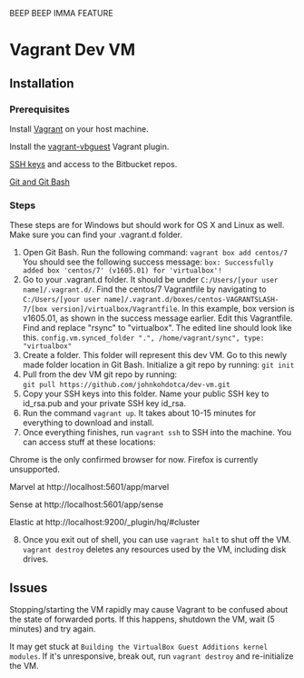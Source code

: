 BEEP BEEP IMMA FEATURE

# Vagrant Dev VM

## Installation
### Prerequisites 

Install [Vagrant](https://www.vagrantup.com/docs/installation/) on your host machine.

Install the [vagrant-vbguest](https://github.com/dotless-de/vagrant-vbguest) Vagrant plugin.

[SSH keys](https://confluence.atlassian.com/bitbucket/set-up-ssh-for-git-728138079.html) and access to the Bitbucket repos. 

[Git and Git Bash](https://git-scm.com/download/win)

### Steps
These steps are for Windows but should work for OS X and Linux as well. Make sure you can find your .vagrant.d folder. 

1. Open Git Bash. Run the following command:
`vagrant box add centos/7`
You should see the following success message:
`box: Successfully added box 'centos/7' (v1605.01) for 'virtualbox'!`
2. Go to your .vagrant.d folder. It should be under `C:/Users/[your user name]/.vagrant.d/`. Find the centos/7 Vagrantfile by navigating to `C:/Users/[your user name]/.vagrant.d/boxes/centos-VAGRANTSLASH-7/[box version]/virtualbox/Vagrantfile`. In this example, box version is v1605.01, as shown in the success message earlier. 
Edit this Vagrantfile. Find and replace "rsync" to "virtualbox". The edited line should look like this. 
`config.vm.synced_folder ".", /home/vagrant/sync", type: "virtualbox"`
3. Create a folder. This folder will represent this dev VM. Go to this newly made folder location in Git Bash. Initialize a git repo by running:
`git init`
4. Pull from the dev VM git repo by running:  
`git pull https://github.com/johnkohdotca/dev-vm.git` 
5. Copy your SSH keys into this folder. Name your public SSH key to id\_rsa.pub and your private SSH key id\_rsa.
6. Run the command `vagrant up`. It takes about 10-15 minutes for everything to download and install.
7. Once everything finishes, run `vagrant ssh` to SSH into the machine. You can access stuff at these locations:

Chrome is the only confirmed browser for now. Firefox is currently unsupported. 

Marvel at http://localhost:5601/app/marvel

Sense at http://localhost:5601/app/sense

Elastic at http://localhost:9200/_plugin/hq/#cluster

8. Once you exit out of shell, you can use `vagrant halt` to shut off the VM. `vagrant destroy` deletes any resources used by the VM, including disk drives.

## Issues
Stopping/starting the VM rapidly may cause Vagrant to be confused about the state of forwarded ports. If this happens, shutdown the VM, wait (5 minutes) and try again. 

It may get stuck at `Building the VirtualBox Guest Additions kernel modules`. If it's unresponsive, break out, run `vagrant destroy` and re-initialize the VM.
